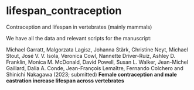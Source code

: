 # lifespan_contraception
Contraception and lifespan in vertebrates (mainly mammals)

We have all the data and relevant scripts for the manuscript:

Michael Garratt, Malgorzata Lagisz, Johanna Stärk, Christine Neyt, Michael Stout, José V. V. Isola, Veronica Cowl, Nannette Driver-Ruiz, Ashley D. Franklin, Monica M. McDonald, David Powell, Susan L. Walker, Jean-Michel Gaillard, Dalia A. Conde, Jean-François Lemaître, Fernando Colchero and Shinichi Nakagawa (2023; submitted) **Female contraception and male castration increase lifespan across vertebrates** 

